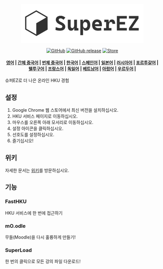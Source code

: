 <p align="center">
    <br>
    <img src="./images/logowithtext.png" width="400"/>
    <br>
</p>

<p align="center">
    <a href="https://github.com/EZ-HKU/SuperEZ/blob/main/LICENSE"><img alt="GitHub" src="https://img.shields.io/badge/LICENSE-GPL-blue"></a>
    <a href="https://github.com/EZ-HKU/SuperEZ/releases"><img alt="GitHub release" src="https://img.shields.io/badge/release-latest-green"></a>
    <a href="https://chromewebstore.google.com/detail/superez/jioahfpcicbofijpaoflhlgpkaacchka"><img alt="Store" src="https://img.shields.io/badge/extension store-download-red"></a>
</p>

<h4 align="center">
    <p>
        <a href="https://github.com/EZ-HKU/SuperEZ/">영어</a> |
        <a href="https://github.com/EZ-HKU/SuperEZ/blob/main/mlp/README_zh-hans.md">간체 중국어</a> |
        <a href="https://github.com/EZ-HKU/SuperEZ/blob/main/mlp/README_zh-hant.md">번체 중국어</a> |
        <a href="https://github.com/EZ-HKU/SuperEZ/blob/main/mlp/README_ko.md">한국어</a> |
        <a href="https://github.com/EZ-HKU/SuperEZ/blob/main/mlp/README_es.md">스페인어</a> |
        <a href="https://github.com/EZ-HKU/SuperEZ/blob/main/mlp/README_ja.md">일본어</a> |
        <a href="https://github.com/EZ-HKU/SuperEZ/blob/main/mlp/README_ru.md">러시아어</a> |
        <a href="https://github.com/EZ-HKU/SuperEZ/blob/main/mlp/README_pt-br.md">포르투갈어</a> |
        <a href="https://github.com/EZ-HKU/SuperEZ/blob/main/mlp/README_te.md">텔루구어</a> |
        <a href="https://github.com/EZ-HKU/SuperEZ/blob/main/mlp/README_fr.md">프랑스어</a> |
        <a href="https://github.com/EZ-HKU/SuperEZ/blob/main/mlp/README_de.md">독일어</a> |
        <a href="https://github.com/EZ-HKU/SuperEZ/blob/main/mlp/README_vi.md">베트남어</a> |
        <a href="https://github.com/EZ-HKU/SuperEZ/blob/main/mlp/README_ar.md">아랍어</a> |
        <a href="https://github.com/EZ-HKU/SuperEZ/blob/main/mlp/README_ur.md">우르두어</a> |
    </p>
</h4>
슈퍼EZ로 더 나은 온라인 HKU 경험

## 설정
1. Google Chrome 웹 스토어에서 최신 버전을 설치하십시오.
2. HKU 서비스 페이지로 이동하십시오.
3. 마우스를 오른쪽 아래 모서리로 이동하십시오.
4. 설정 아이콘을 클릭하십시오.
5. 선호도를 설정하십시오.
6. 즐기십시오!
   
## 위키
자세한 문서는 [위키](https://github.com/EZ-HKU/SuperEZ/wiki)를 방문하십시오.

## 기능
### FastHKU
HKU 서비스에 한 번에 접근하기
### mO.odle
무들(Moodle)을 다시 훌륭하게 만들기!
### SuperLoad
한 번의 클릭으로 모든 강의 파일 다운로드!